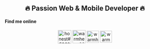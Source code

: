 <h2 align="center">🔥 Passion Web & Mobile Developer 🔥</h2>

<h4>Find me online</h5>
<div align="center">
  <a href="https://discord.gg/honest#5968" target="blank"><img align="center" src="https://cdn0.iconfinder.com/data/icons/free-social-media-set/24/discord-512.png" alt="honest#5968" height="42" width="42" /></a>
  <a href="https://t.me/warmheart888" target="blank"><img align="center" src="https://cdn0.iconfinder.com/data/icons/tuts/256/telegram.png" alt="warmheart888" height="41" width="41" /></a>
  <a href="https://join.skype.com/invite/ORViDdbMeCnR" target="blank"><img align="center" src="https://cdn1.iconfinder.com/data/icons/social-icon-1-1/512/social_style_1_skype-512.png" alt="warmheart888" height="38" width="38"/></a>
  <a href="https://wa.me/17162208652" target="blank"><img align="center" src="https://cdn0.iconfinder.com/data/icons/social-circle-3/72/Whatsapp-512.png" alt="warmheart888" height="37" width="37" /></a>
<div>
</p>
<!-- Proudly created with GPRM ( https://gprm.itsvg.in ) -->
